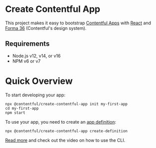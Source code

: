 # Create Contentful App

This project makes it easy to bootstrap [Contentful Apps](https://www.contentful.com/developers/docs/extensibility/app-framework/) with [React](https://reactjs.org/) and [Forma 36](https://f36.contentful.com/) (Contentful's design system).

## Requirements

- Node.js v12, v14, or v16
- NPM v6 or v7

# Quick Overview

To start developing your app:

```
npx @contentful/create-contentful-app init my-first-app
cd my-first-app
npm start
```

To use your app, you need to create an [app definition](https://www.contentful.com/developers/docs/references/content-management-api/#/reference/app-definitions):

```
npx @contentful/create-contentful-app create-definition
```

[Read more](https://www.contentful.com/developers/docs/extensibility/app-framework/create-contentful-app/) and check out the video on how to use the CLI.
